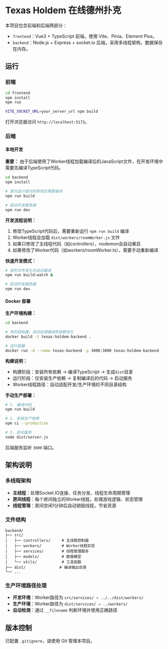 # Texas Holdem 在线德州扑克

本项目包含前端和后端两部分：

- `frontend`：Vue3 + TypeScript 前端，使用 Vite、Pinia、Element Plus。
- `backend`：Node.js + Express + socket.io 后端，采用多线程架构，数据保存在内存。

## 运行

### 前端

```bash
cd frontend
npm install
npm run 

VITE_SOCKET_URL=your_server_url npm build
```

打开浏览器访问 `http://localhost:5173`。

### 后端

#### 本地开发

**重要：** 由于后端使用了Worker线程加载编译后的JavaScript文件，在开发环境中需要先编译TypeScript代码。

```bash
cd backend
npm install

# 首次运行或代码修改后需要编译
npm run build

# 启动开发服务器
npm run dev
```

**开发流程说明：**
1. 修改TypeScript代码后，需要重新运行 `npm run build` 编译
2. Worker线程会加载 `dist/workers/roomWorker.js` 文件
3. 如果只修改了主线程代码（如controllers），nodemon会自动重启
4. 如果修改了Worker代码（如workers/roomWorker.ts），需要手动重新编译

**快速开发模式：**
```bash
# 监听文件变化并自动编译
npm run build:watch &

# 启动开发服务器
npm run dev
```

#### Docker 部署

**生产环境构建：**
```bash
cd backend

# 多阶段构建，自动处理编译和依赖优化
docker build -t texas-holdem-backend .

# 运行容器
docker run -d --name texas-backend -p 3000:3000 texas-holdem-backend
```

**构建说明：**
- 构建阶段：安装所有依赖 → 编译TypeScript → 生成`dist`目录
- 运行阶段：仅安装生产依赖 → 复制编译后的代码 → 启动服务
- Worker线程路径：自动适配开发/生产环境的不同目录结构

**手动生产部署：**
```bash
# 1. 编译代码
npm run build

# 2. 安装生产依赖
npm ci --production

# 3. 启动服务
node dist/server.js
```

后端服务监听 `3000` 端口。

## 架构说明

### 多线程架构
- **主线程**：处理Socket.IO连接、任务分发、线程生命周期管理
- **房间线程**：每个房间独立的Worker线程，处理游戏逻辑、状态管理
- **线程管理**：房间空闲1分钟后自动销毁线程，节省资源

### 文件结构
```
backend/
├── src/
│   ├── controllers/     # 主线程控制器
│   ├── workers/         # Worker线程实现
│   ├── services/        # 线程管理服务
│   ├── models/          # 数据模型
│   └── utils/           # 工具函数
├── dist/               # 编译输出目录
└── ...
```

### 生产环境路径处理
- **开发环境**：Worker路径为 `src/services/ → ../../dist/workers/`
- **生产环境**：Worker路径为 `dist/services/ → ../workers/`
- **自动检测**：通过 `__filename` 判断环境并使用正确路径

## 版本控制

已配置 `.gitignore`，请使用 Git 管理本项目。